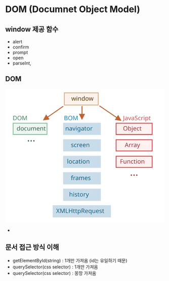 # DOM (Documnet Object Model)



## window 제공 함수


* alert
* confirm
* prompt
* open
* parseInt, 






## DOM

![DOM](/Image/js/js0.svg)

* 


## 문서 접근 방식 이해

* getElementById(string) : 1개만 가져옴 (id는 유일하기 때문)
* querySelector(css selector) : 1개만 가져옴
* querySelector(css selector) : 몽땅 가져옴




